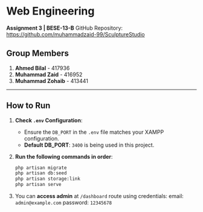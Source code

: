 # Web Engineering  
**Assignment 3 | BESE-13-B**
GitHub Repository: https://github.com/muhammadzaid-99/SculptureStudio

## Group Members  
1. **Ahmed Bilal** - 417936  
2. **Muhammad Zaid** - 416952  
3. **Muhammad Zohaib** - 413441  

---

## How to Run  
1. **Check `.env` Configuration**:  
   - Ensure the `DB_PORT` in the `.env` file matches your XAMPP configuration.  
   - **Default DB_PORT**: `3400` is being used in this project.  

2. **Run the following commands in order**:  
   ```bash
   php artisan migrate
   php artisan db:seed
   php artisan storage:link
   php artisan serve

3. You can **access admin** at `/dashboard` route using credentials:
   email: `admin@example.com`
   password: `12345678`
